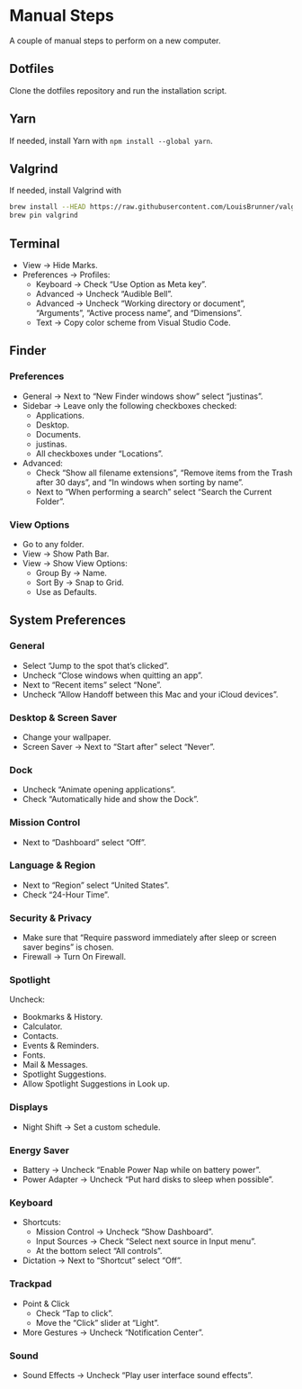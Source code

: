 # Manual Steps

A couple of manual steps to perform on a new computer.

## Dotfiles

Clone the dotfiles repository and run the installation script.

## Yarn

If needed, install Yarn with `npm install --global yarn`.

## Valgrind

If needed, install Valgrind with

```bash
brew install --HEAD https://raw.githubusercontent.com/LouisBrunner/valgrind-macos/master/valgrind.rb
brew pin valgrind
```

## Terminal

- View -> Hide Marks.
- Preferences -> Profiles:
  - Keyboard -> Check “Use Option as Meta key”.
  - Advanced -> Uncheck “Audible Bell”.
  - Advanced -> Uncheck “Working directory or document”, “Arguments”, “Active process name”, and “Dimensions”.
  - Text -> Copy color scheme from Visual Studio Code.

## Finder

### Preferences

- General -> Next to “New Finder windows show” select “justinas”.
- Sidebar -> Leave only the following checkboxes checked:
  - Applications.
  - Desktop.
  - Documents.
  - justinas.
  - All checkboxes under “Locations”.
- Advanced:
  - Check “Show all filename extensions”, “Remove items from the Trash after 30 days”, and “In windows when sorting by name”.
  - Next to “When performing a search” select “Search the Current Folder”.

### View Options

- Go to any folder.
- View -> Show Path Bar.
- View -> Show View Options:
  - Group By -> Name.
  - Sort By -> Snap to Grid.
  - Use as Defaults.

## System Preferences

### General

- Select “Jump to the spot that’s clicked”.
- Uncheck “Close windows when quitting an app”.
- Next to “Recent items” select “None”.
- Uncheck “Allow Handoff between this Mac and your iCloud devices”.

### Desktop & Screen Saver

- Change your wallpaper.
- Screen Saver -> Next to “Start after” select “Never”.

### Dock

- Uncheck “Animate opening applications”.
- Check “Automatically hide and show the Dock”.

### Mission Control

- Next to “Dashboard” select “Off”.

### Language & Region

- Next to “Region” select “United States”.
- Check “24-Hour Time”.

### Security & Privacy

- Make sure that “Require password immediately after sleep or screen saver begins” is chosen.
- Firewall -> Turn On Firewall.

### Spotlight

Uncheck:

- Bookmarks & History.
- Calculator.
- Contacts.
- Events & Reminders.
- Fonts.
- Mail & Messages.
- Spotlight Suggestions.
- Allow Spotlight Suggestions in Look up.

### Displays

- Night Shift -> Set a custom schedule.

### Energy Saver

- Battery -> Uncheck “Enable Power Nap while on battery power”.
- Power Adapter -> Uncheck “Put hard disks to sleep when possible”.

### Keyboard

- Shortcuts:
  - Mission Control -> Uncheck “Show Dashboard”.
  - Input Sources -> Check “Select next source in Input menu”.
  - At the bottom select “All controls”.
- Dictation -> Next to “Shortcut” select “Off”.

### Trackpad

- Point & Click
  - Check “Tap to click”.
  - Move the “Click” slider at “Light”.
- More Gestures -> Uncheck “Notification Center”.

### Sound

- Sound Effects -> Uncheck “Play user interface sound effects”.
